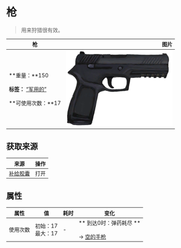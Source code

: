 # 枪  
> 用来狩猎很有效。  
  
  枪  |   图片   
 ----  |  ----:   
 **重量：**150<br><br>**标签：**	[“军用的”](tag_Military.md)<br><br>**可使用次数：**17  |  <img decoding="async" src="Sprite/Pistol.png" href="a.md" style="max-width:300px;max-height:300px;">   
  
## 获取来源  
来源  |  操作  
----  |  ----  
[补给胶囊](TV_SupplyCapsule.md)  |  打开  
## 属性   
属性  |  值  |  耗时  |  变化  
----  |  ----  |  ----  |  ----  
使用次数  |  初始：17<br>最大：17  |  -  |  ** 到达0时：弹药耗尽 **<br><br>→ [空的手枪](GunEmpty.md)  
